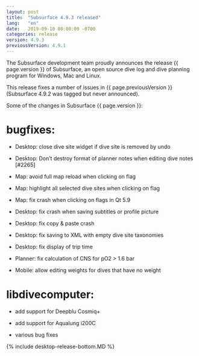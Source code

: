```yaml
---
layout: post
title:  "Subsurface 4.9.3 released"
lang:   "en"
date:   2019-09-10 08:00:00 -0700
categories: release
version: 4.9.3
previousVersion: 4.9.1
---
```


The Subsurface development team proudly announces the release {{ page.version }} of Subsurface, an open source dive log and dive planning program for Windows, Mac and Linux.

This release fixes a number of issues in {{ page.previousVersion }} (Subsurface 4.9.2 was tagged but never announced).

Some of the changes in Subsurface {{ page.version }}:


# bugfixes:

  - Desktop: close dive site widget if dive site is removed by undo

  - Desktop: Don’t destroy format of planner notes when editing dive notes \[\#2265\]

  - Map: avoid full map reload when clicking on flag

  - Map: highlight all selected dive sites when clicking on flag

  - Map: fix crash when clicking on flags in Qt 5.9

  - Desktop: fix crash when saving subtitles or profile picture

  - Desktop: fix copy & paste crash

  - Desktop: fix saving to XML with empty dive site taxonomies

  - Desktop: fix display of trip time

  - Planner: fix calculation of CNS for pO2 \> 1.6 bar

  - Mobile: allow editing weights for dives that have no weight

# libdivecomputer:

  - add support for Deepblu Cosmiq+

  - add support for Aqualung i200C

  - various bug fixes


{% include desktop-release-bottom.MD %}
